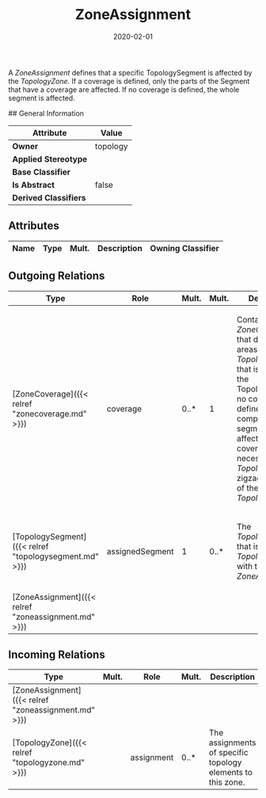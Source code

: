 ﻿---
title: ZoneAssignment
toc: false
type: specs
date: "2020-02-01"
draft: false
specification: VEC
version: 1.2.0
documentType: "Recommendation"
elementType: Class
classes:
  - ZoneAssignment
menu_name: vec-1.2.0
---
<p> A <i>ZoneAssignment </i>defines that a specific TopologySegment is affected by the <i>TopologyZone.</i> If a coverage is defined, only the parts of the Segment that have a coverage are affected. If no coverage is defined, the whole segment is affected.      </p>
## General Information

| Attribute               | Value |
|-------------------------|-------|
| **Owner**               | topology |
| **Applied Stereotype**  |   |
| **Base Classifier**     |   |
| **Is Abstract**         | false |
| **Derived Classifiers** |   |

## Attributes
|  Name  |  Type  |  Mult.  |  Description  |  Owning Classifier  |
|--------|--------|---------|---------------|--------------|

## Outgoing Relations
|    Type  |   Role   |   Mult.   |   Mult.   |   Description   |
|----------|----------|-----------|-----------|-----------------|
| [ZoneCoverage]({{< relref "zonecoverage.md" >}}) | coverage | 0..* | 1 | <p> Contains a set of <i>ZoneCoverages</i> that define the areas of a <i>TopologySegment</i> that is affected by the TopologyZone.&#160;If no coverage is defined, the complete segment is affected. Multiple coverages can be necessary if the <i>TopologySegment</i> zigzags in and out of the <i>TopologyZone.</i>      </p> |
| [TopologySegment]({{< relref "topologysegment.md" >}}) | assignedSegment | 1 | 0..* | <p> The <i>TopologySegment</i> that is assigned to <i>TopologyZone</i> with this <i>ZoneAssignment.</i>      </p> |
| [ZoneAssignment]({{< relref "zoneassignment.md" >}}) |  |  |  |  |
##  Incoming Relations
|    Type  |   Mult.  |   Role    |   Mult.   |   Description  |
|----------|----------|-----------|-----------|----------------|
| [ZoneAssignment]({{< relref "zoneassignment.md" >}}) |  |  |  |  |
| [TopologyZone]({{< relref "topologyzone.md" >}}) |  | assignment | 0..* | The assignments of specific topology elements to this zone. |
